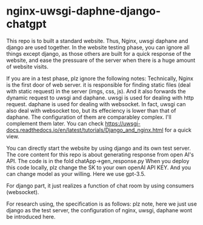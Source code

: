 # nginx-uwsgi-daphne-django-chatgpt
This repo is to built a standard website. Thus, Nginx, uwsgi daphane and django are used together.
In the website testing phase, you can ignore all things except django, as those others are built for a quick response of the website, and ease the pressuare of the server when there is a huge amount of website visits.

If you are in a test phase, plz ignore the following notes:
Technically, Nginx is the first door of web server. it is responsible for finding static files (deal with static request) in the server (imgs, css, js). And it also forwards the dynamic request to uwsgi and daphane.
uwsgi is used for dealing with http request.
daphane is used for dealing with websocket.
In fact, uwsgi can also deal with websocket too, but its effeciency is lower than that of daphane.
The configuration of them are comparabley complex. I'll complement them later. You can check https://uwsgi-docs.readthedocs.io/en/latest/tutorials/Django_and_nginx.html for a quick view.

You can directly start the website by using django and its own test server.
The core content for this repo is about generating response from open AI's API. The code is in the fold chatApp->gen_response.py
When you deploy this code locally, plz change the SK to your own openAI API KEY. And you can change model as your willing. Here we use gpt-3.5.

For django part, it just realizes a function of chat room by using consumers (websocket). 

For research using, the specification is as follows:
plz note, here we just use django as the test server, the configuration of nginx, uwsgi, daphane wont be introduced here.
